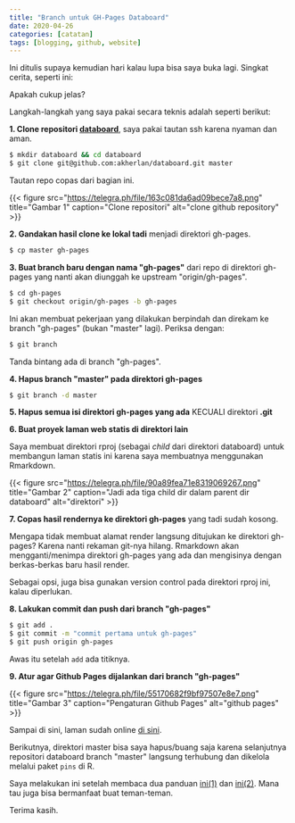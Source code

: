 ```yaml
---
title: "Branch untuk GH-Pages Databoard"
date: 2020-04-26
categories: [catatan]
tags: [blogging, github, website]
---
```


Ini ditulis supaya kemudian hari kalau lupa bisa saya buka lagi. Singkat cerita, seperti ini:

<script async src="https://telegram.org/js/telegram-widget.js?8" data-telegram-post="GNURIndonesia/20654" data-width="100%"></script>

Apakah cukup jelas?

Langkah-langkah yang saya pakai secara teknis adalah seperti berikut:

**1. Clone repositori [databoard](https://github.com/akherlan/databoard)**, saya pakai tautan ssh karena nyaman dan aman.

```bash
$ mkdir databoard && cd databoard
$ git clone git@github.com:akherlan/databoard.git master
```
Tautan repo copas dari bagian ini.

{{< figure src="https://telegra.ph/file/163c081da6ad09bece7a8.png" title="Gambar 1" caption="Clone repositori" alt="clone github repository" >}}

**2. Gandakan hasil clone ke lokal tadi** menjadi direktori gh-pages.

```bash
$ cp master gh-pages
```

**3. Buat branch baru dengan nama "gh-pages"** dari repo di direktori gh-pages yang nanti akan diunggah ke upstream "origin/gh-pages".

```bash
$ cd gh-pages
$ git checkout origin/gh-pages -b gh-pages
```

Ini akan membuat pekerjaan yang dilakukan berpindah dan direkam ke branch "gh-pages" (bukan "master" lagi). Periksa dengan:

```bash
$ git branch
```

Tanda bintang ada di branch "gh-pages".

**4. Hapus branch "master" pada direktori gh-pages**

```bash
$ git branch -d master
```

**5. Hapus semua isi direktori gh-pages yang ada** KECUALI direktori **.git**

**6. Buat proyek laman web statis di direktori lain**

Saya membuat direktori rproj (sebagai _child_ dari direktori databoard) untuk membangun laman statis ini karena saya membuatnya menggunakan Rmarkdown.

{{< figure src="https://telegra.ph/file/90a89fea71e8319069267.png" title="Gambar 2" caption="Jadi ada tiga child dir dalam parent dir databoard" alt="direktori" >}}

**7. Copas hasil rendernya ke direktori gh-pages** yang tadi sudah kosong.

Mengapa tidak membuat alamat render langsung ditujukan ke direktori gh-pages? Karena nanti rekaman git-nya hilang. Rmarkdown akan mengganti/menimpa direktori gh-pages yang ada dan mengisinya dengan berkas-berkas baru hasil render.

Sebagai opsi, juga bisa gunakan version control pada direktori rproj ini, kalau diperlukan.

**8. Lakukan commit dan push dari branch "gh-pages"**

```bash
$ git add .
$ git commit -m "commit pertama untuk gh-pages"
$ git push origin gh-pages
```

Awas itu setelah `add` ada titiknya.

**9. Atur agar Github Pages dijalankan dari branch "gh-pages"**

{{< figure src="https://telegra.ph/file/55170682f9bf97507e8e7.png" title="Gambar 3" caption="Pengaturan Github Pages" alt="github pages" >}}

Sampai di sini, laman sudah online [di sini](https://akherlan.github.io/databoard).

Berikutnya, direktori master bisa saya hapus/buang saja karena selanjutnya repositori databoard branch "master" langsung terhubung dan dikelola melalui paket `pins` di R.

Saya melakukan ini setelah membaca dua panduan [ini(1)](https://gist.github.com/chrisjacob/833223) dan [ini(2)](https://gist.github.com/cobyism/4730490). Mana tau juga bisa bermanfaat buat teman-teman.

Terima kasih.
